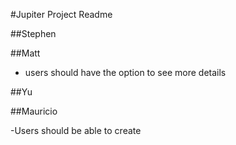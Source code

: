 #Jupiter Project Readme

##Stephen

##Matt
- users should have the option to see more details

##Yu

##Mauricio

-Users should be able to create 

